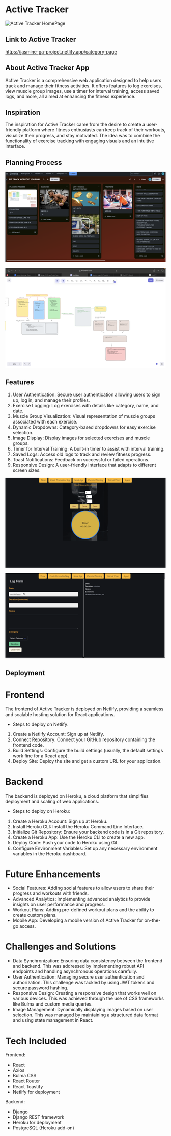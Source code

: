 # Active Tracker
![Active Tracker HomePage](Images/mainpage.png)

  ## Link to Active Tracker

  https://jasmine-ga-project.netlify.app/category-page

  ## About Active Tracker App 
  Active Tracker is a comprehensive web application designed to help users track and manage their fitness activities. It offers features to log exercises, view muscle group images, use a timer for interval training, access saved logs, and more, all aimed at enhancing the fitness experience.

  ## Inspiration
  The inspiration for Active Tracker came from the desire to create a user-friendly platform where fitness enthusiasts can keep track of their workouts, visualize their progress, and stay motivated. The idea was to combine the functionality of exercise tracking with engaging visuals and an intuitive interface.

  ## Planning Process
  ![Active Tracker HomePage](Images/Planningprocess.png)

  ![Active Tracker HomePage](Images/Planningprocess2.png)


## Features
1. User Authentication: Secure user authentication allowing users to sign up, log in, and manage their profiles.
2. Exercise Logging: Log exercises with details like category, name, and date.
3. Muscle Group Visualization: Visual representation of muscle groups associated with each exercise.
4. Dynamic Dropdowns: Category-based dropdowns for easy exercise selection.
5. Image Display: Display images for selected exercises and muscle groups.
6. Timer for Interval Training: A built-in timer to assist with interval training.
7. Saved Logs: Access old logs to track and review fitness progress.
8. Toast Notifications: Feedback on successful or failed operations.
9. Responsive Design: A user-friendly interface that adapts to different screen sizes.

![Active Tracker HomePage](Images/IntervalTimer.png)

![Active Tracker HomePage](Images/ExerciseLog.png)

## Deployment

# Frontend 
The frontend of Active Tracker is deployed on Netlify, providing a seamless and scalable hosting solution for React applications.

* Steps to deploy on Netlify:
1. Create a Netlify Account: Sign up at Netlify.
2. Connect Repository: Connect your GitHub repository containing the frontend code.
3. Build Settings: Configure the build settings (usually, the default settings work fine for a React app).
4. Deploy Site: Deploy the site and get a custom URL for your application.

# Backend
The backend is deployed on Heroku, a cloud platform that simplifies deployment and scaling of web applications.

* Steps to deploy on Heroku:
1. Create a Heroku Account: Sign up at Heroku.
2. Install Heroku CLI: Install the Heroku Command Line Interface.
3. Initialize Git Repository: Ensure your backend code is in a Git repository.
4. Create a Heroku App: Use the Heroku CLI to create a new app.
5. Deploy Code: Push your code to Heroku using Git.
6. Configure Environment Variables: Set up any necessary environment variables in the Heroku dashboard.

# Future Enhancements

* Social Features: Adding social features to allow users to share their progress and workouts with friends.
* Advanced Analytics: Implementing advanced analytics to provide insights on user performance and progress.
* Workout Plans: Adding pre-defined workout plans and the ability to create custom plans.
* Mobile App: Developing a mobile version of Active Tracker for on-the-go access.


# Challenges and Solutions

* Data Synchronization: Ensuring data consistency between the frontend and backend. This was addressed by implementing robust API endpoints and handling asynchronous operations carefully.
* User Authentication: Managing secure user authentication and authorization. This challenge was tackled by using JWT tokens and secure password hashing.
* Responsive Design: Creating a responsive design that works well on various devices. This was achieved through the use of CSS frameworks like Bulma and custom media queries.
* Image Management: Dynamically displaying images based on user selection. This was managed by maintaining a structured data format and using state management in React.


# Tech Included

Frontend:
* React
* Axios
* Bulma CSS
* React Router
* React Toastify
* Netlify for deployment

Backend:
* Django
* Django REST framework
* Heroku for deployment
* PostgreSQL (Heroku add-on)













